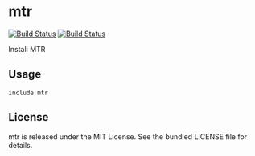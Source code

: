mtr
==============

[![Build Status](https://img.shields.io/travis/akerl/mtr.svg)](https://travis-ci.org/akerl/mtr)
[![Build Status](https://img.shields.io/circleci/project/halyard/puppet-mtr.svg)](https://circleci.com/gh/halyard/puppet-mtr)

Install MTR

## Usage

```puppet
include mtr
```

## License

mtr is released under the MIT License. See the bundled LICENSE file for details.

